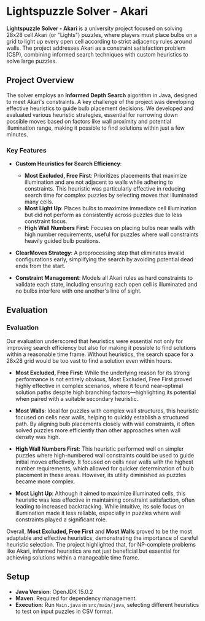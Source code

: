 # Lightspuzzle Solver - Akari

**Lightspuzzle Solver - Akari** is a university project focused on solving 28x28 cell Akari (or "Lights") puzzles, where players must place bulbs on a grid to light up every open cell according to strict adjacency rules around walls. The project addresses Akari as a constraint satisfaction problem (CSP), combining informed search techniques with custom heuristics to solve large puzzles.

## Project Overview

The solver employs an **Informed Depth Search** algorithm in Java, designed to meet Akari's constraints. A key challenge of the project was developing effective heuristics to guide bulb placement decisions. We developed and evaluated various heuristic strategies, essential for narrowing down possible moves based on factors like wall proximity and potential illumination range, making it possible to find solutions within just a few minutes.


### Key Features
- **Custom Heuristics for Search Efficiency**:
  - **Most Excluded, Free First**: Prioritizes placements that maximize illumination and are not adjacent to walls while adhering to constraints. This heuristic was particularly effective in reducing search time for complex puzzles by selecting moves that illuminated many cells.
  - **Most Light Up**: Places bulbs to maximize immediate cell illumination but did not perform as consistently across puzzles due to less constraint focus.
  - **High Wall Numbers First**: Focuses on placing bulbs near walls with high number requirements, useful for puzzles where wall constraints heavily guided bulb positions.

- **ClearMoves Strategy**: A preprocessing step that eliminates invalid configurations early, simplifying the search by avoiding potential dead ends from the start.

- **Constraint Management**: Models all Akari rules as hard constraints to validate each state, including ensuring each open cell is illuminated and no bulbs interfere with one another's line of sight.

## Evaluation

### Evaluation

Our evaluation underscored that heuristics were essential not only for improving search efficiency but also for making it possible to find solutions within a reasonable time frame. Without heuristics, the search space for a 28x28 grid would be too vast to find a solution even within hours.

- **Most Excluded, Free First**: While the underlying reason for its strong performance is not entirely obvious, Most Excluded, Free First proved highly effective in complex scenarios, where it found near-optimal solution paths despite high branching factors—highlighting its potential when paired with a suitable secondary heuristic.

- **Most Walls**: Ideal for puzzles with complex wall structures, this heuristic focused on cells near walls, helping to quickly establish a structured path. By aligning bulb placements closely with wall constraints, it often solved puzzles more efficiently than other approaches when wall density was high.

- **High Wall Numbers First**: This heuristic performed well on simpler puzzles where high-numbered wall constraints could be used to guide initial moves effectively. It focused on cells near walls with the highest number requirements, which allowed for quicker determination of bulb placement in these areas. However, its utility diminished as puzzles became more complex.

- **Most Light Up**: Although it aimed to maximize illuminated cells, this heuristic was less effective in maintaining constraint satisfaction, often leading to increased backtracking. While intuitive, its sole focus on illumination made it less reliable, especially in puzzles where wall constraints played a significant role.

Overall, **Most Excluded, Free First** and **Most Walls** proved to be the most adaptable and effective heuristics, demonstrating the importance of careful heuristic selection. The project highlighted that, for NP-complete problems like Akari, informed heuristics are not just beneficial but essential for achieving solutions within a manageable time frame.

## Setup

- **Java Version**: OpenJDK 15.0.2
- **Maven**: Required for dependency management.
- **Execution**: Run `Main.java` in `src/main/java`, selecting different heuristics to test on input puzzles in CSV format.
